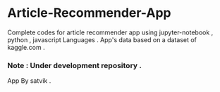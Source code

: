 # Article-Recommender-App
Complete codes for article recommender app using jupyter-notebook , python , javascript Languages . App's data based on a dataset of kaggle.com   . 

### Note : Under development repository .

App By satvik .
